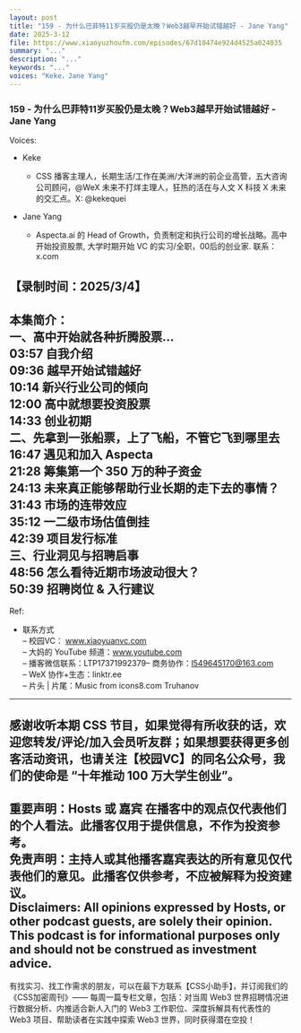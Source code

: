```yaml
---
layout: post
title: "159 - 为什么巴菲特11岁买股仍是太晚？Web3越早开始试错越好 - Jane Yang"
date: 2025-3-12
file: https://www.xiaoyuzhoufm.com/episodes/67d10474e924d4525a024035
summary: "..."
description: "..."
keywords: "..."
voices: "Keke，Jane Yang"
---
```


### 159 - 为什么巴菲特11岁买股仍是太晚？Web3越早开始试错越好 - Jane Yang

Voices:

- Keke
  + CSS 播客主理人，长期生活/工作在美洲/大洋洲的前企业高管，五大咨询公司顾问，@WeX 未来不打烊主理人，狂热的活在与人文 X 科技 X 未来的交汇点。X: @kekequei

- Jane Yang
  + Aspecta.ai 的 Head of Growth，负责制定和执行公司的增长战略。高中开始投资股票, 大学时期开始 VC 的实习/全职，00后的创业家. 联系：x.com

【录制时间：2025/3/4】
---------------------------------------------------
本集简介：  
一、高中开始就各种折腾股票...  
03:57 自我介绍  
09:36 越早开始试错越好  
10:14 新兴行业公司的倾向  
12:00 高中就想要投资股票  
14:33 创业初期  
二、先拿到一张船票，上了飞船，不管它飞到哪里去  
16:47 遇见和加入 Aspecta  
21:28 筹集第一个 350 万的种子资金  
24:13 未来真正能够帮助行业长期的走下去的事情？  
31:43 市场的连带效应  
35:12 一二级市场估值倒挂  
42:39 项目发行标准  
三、行业洞见与招聘启事  
48:56 怎么看待近期市场波动很大？  
50:39 招聘岗位 & 入行建议  
---------------------------------------------------  
Ref:
   + 联系方式  
– 校园VC： www.xiaoyuanvc.com  
– 大妈的 YouTube 频道：www.youtube.com  
– 播客微信联系：LTP17371992379– 商务协作：l549645170@163.com  
– WeX 协作+生态：linktr.ee  
– 片头 | 片尾：Music from icons8.com Truhanov  
---------------------------------------------------  
感谢收听本期 CSS 节目，如果觉得有所收获的话，欢迎您转发/评论/加入会员听友群；如果想要获得更多创客活动资讯，也请关注【校园VC】的同名公众号，我们的使命是 “十年推动 100 万大学生创业”。  
---------------------------------------------------  
重要声明：Hosts 或 嘉宾 在播客中的观点仅代表他们的个人看法。此播客仅用于提供信息，不作为投资参考。   
免责声明：主持人或其他播客嘉宾表达的所有意见仅代表他们的意见。此播客仅供参考，不应被解释为投资建议。  
Disclaimers: All opinions expressed by Hosts, or other podcast guests, are solely their opinion. This podcast is for informational purposes only and should not be construed as investment advice.  
---------------------------------------------------  
有找实习、找工作需求的朋友，可以在最下方联系【CSS小助手】，并订阅我们的《CSS加密周刊》—— 每周一篇专栏文章，包括：对当周 Web3 世界招聘情况进行数据分析、内推适合新人入门的 Web3 工作职位、深度拆解具有代表性的 Web3 项目、帮助读者在实践中探索 Web3 世界，同时获得潜在空投！